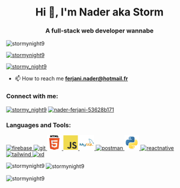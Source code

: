 <h1 align="center">Hi 👋, I'm Nader aka Storm</h1>
<h3 align="center">A full-stack web developer wannabe</h3>

<p align="left"> <img src="https://komarev.com/ghpvc/?username=stormynight9&label=Profile%20views&color=0e75b6&style=flat" alt="stormynight9" /> </p>

<p align="left"> <a href="https://github.com/ryo-ma/github-profile-trophy"><img src="https://github-profile-trophy.vercel.app/?username=stormynight9" alt="stormynight9" /></a> </p>

<p align="left"> <a href="https://twitter.com/stormy_night9" target="blank"><img src="https://img.shields.io/twitter/follow/stormy_night9?logo=twitter&style=for-the-badge" alt="stormy_night9" /></a> </p>

- 📫 How to reach me **ferjani.nader@hotmail.fr**

<h3 align="left">Connect with me:</h3>
<p align="left">
<a href="https://twitter.com/stormy_night9" target="blank"><img align="center" src="https://raw.githubusercontent.com/rahuldkjain/github-profile-readme-generator/master/src/images/icons/Social/twitter.svg" alt="stormy_night9" height="30" width="40" /></a>
<a href="https://linkedin.com/in/nader-ferjani-53628b171" target="blank"><img align="center" src="https://raw.githubusercontent.com/rahuldkjain/github-profile-readme-generator/master/src/images/icons/Social/linked-in-alt.svg" alt="nader-ferjani-53628b171" height="30" width="40" /></a>
</p>

<h3 align="left">Languages and Tools:</h3>
<p align="left"> <a href="https://firebase.google.com/" target="_blank" rel="noreferrer"> <img src="https://www.vectorlogo.zone/logos/firebase/firebase-icon.svg" alt="firebase" width="40" height="40"/> </a> <a href="https://git-scm.com/" target="_blank" rel="noreferrer"> <img src="https://www.vectorlogo.zone/logos/git-scm/git-scm-icon.svg" alt="git" width="40" height="40"/> </a> <a href="https://www.w3.org/html/" target="_blank" rel="noreferrer"> <img src="https://raw.githubusercontent.com/devicons/devicon/master/icons/html5/html5-original-wordmark.svg" alt="html5" width="40" height="40"/> </a> <a href="https://developer.mozilla.org/en-US/docs/Web/JavaScript" target="_blank" rel="noreferrer"> <img src="https://raw.githubusercontent.com/devicons/devicon/master/icons/javascript/javascript-original.svg" alt="javascript" width="40" height="40"/> </a> <a href="https://www.mysql.com/" target="_blank" rel="noreferrer"> <img src="https://raw.githubusercontent.com/devicons/devicon/master/icons/mysql/mysql-original-wordmark.svg" alt="mysql" width="40" height="40"/> </a> <a href="https://postman.com" target="_blank" rel="noreferrer"> <img src="https://www.vectorlogo.zone/logos/getpostman/getpostman-icon.svg" alt="postman" width="40" height="40"/> </a> <a href="https://www.python.org" target="_blank" rel="noreferrer"> <img src="https://raw.githubusercontent.com/devicons/devicon/master/icons/python/python-original.svg" alt="python" width="40" height="40"/> </a> <a href="https://reactnative.dev/" target="_blank" rel="noreferrer"> <img src="https://reactnative.dev/img/header_logo.svg" alt="reactnative" width="40" height="40"/> </a> <a href="https://tailwindcss.com/" target="_blank" rel="noreferrer"> <img src="https://www.vectorlogo.zone/logos/tailwindcss/tailwindcss-icon.svg" alt="tailwind" width="40" height="40"/> </a> <a href="https://www.adobe.com/products/xd.html" target="_blank" rel="noreferrer"> <img src="https://cdn.worldvectorlogo.com/logos/adobe-xd.svg" alt="xd" width="40" height="40"/> </a> </p>

<p><img align="left" src="https://github-readme-stats.vercel.app/api/top-langs?username=stormynight9&show_icons=true&locale=en&layout=compact" alt="stormynight9" /></p>

<p>&nbsp;<img align="center" src="https://github-readme-stats.vercel.app/api?username=stormynight9&show_icons=true&locale=en" alt="stormynight9" /></p>

<p><img align="center" src="https://github-readme-streak-stats.herokuapp.com/?user=stormynight9&" alt="stormynight9" /></p>
